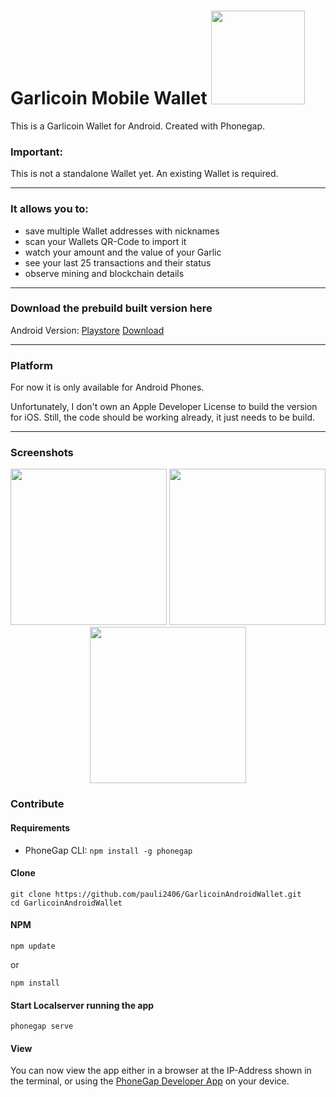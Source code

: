 # Garlicoin Mobile Wallet  <img src="https://i.imgur.com/JGptWWP.png" width="150"/>

This is a Garlicoin Wallet for Android. Created with Phonegap.

### Important:
This is not a standalone Wallet yet. An existing Wallet is required. 

---
### It allows you to:
- save multiple Wallet addresses with nicknames 
- scan your Wallets QR-Code to import it
- watch your amount and the value of your Garlic
- see your last 25 transactions and their status
- observe mining and blockchain details

---

### Download the prebuild built version here
Android Version:
[Playstore](https://play.google.com/store/apps/details?id=com.garlicoin.androidwallet)
[Download](https://github.com/pauli2406/Garlicoin-Mobile-Wallet/releases/tag/v1.1.1)

---
### Platform

For now it is only available for Android Phones. 

Unfortunately, I don't own an Apple Developer License to build the version for iOS.
Still, the code should be working already, it just needs to be build.

----

### Screenshots
<p align="center">
  <img src="https://i.imgur.com/66RkT2P.jpg" width="250"/>
  <img src="https://i.imgur.com/0Gc26uc.jpg" width="250"/>
  <img src="https://i.imgur.com/Zk5LXlU.jpg" width="250"/>
</p>

### Contribute

#### Requirements

- PhoneGap CLI: `npm install -g phonegap`

#### Clone
```
git clone https://github.com/pauli2406/GarlicoinAndroidWallet.git
cd GarlicoinAndroidWallet
```

#### NPM
```
npm update 
```
or 
```
npm install
```

#### Start Localserver running the app
```
phonegap serve
```

#### View

You can now view the app either in a browser at the IP-Address shown in the terminal, or using the [PhoneGap Developer App](http://app.phonegap.com/) on your device.
